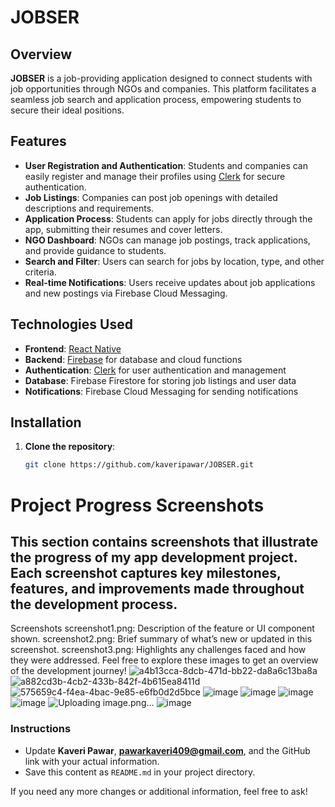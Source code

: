# JOBSER

## Overview
**JOBSER** is a job-providing application designed to connect students with job opportunities through NGOs and companies. This platform facilitates a seamless job search and application process, empowering students to secure their ideal positions.

## Features
- **User Registration and Authentication**: Students and companies can easily register and manage their profiles using [Clerk](https://clerk.dev/) for secure authentication.
- **Job Listings**: Companies can post job openings with detailed descriptions and requirements.
- **Application Process**: Students can apply for jobs directly through the app, submitting their resumes and cover letters.
- **NGO Dashboard**: NGOs can manage job postings, track applications, and provide guidance to students.
- **Search and Filter**: Users can search for jobs by location, type, and other criteria.
- **Real-time Notifications**: Users receive updates about job applications and new postings via Firebase Cloud Messaging.

## Technologies Used
- **Frontend**: [React Native](https://reactnative.dev/)
- **Backend**: [Firebase](https://firebase.google.com/) for database and cloud functions
- **Authentication**: [Clerk](https://clerk.dev/) for user authentication and management
- **Database**: Firebase Firestore for storing job listings and user data
- **Notifications**: Firebase Cloud Messaging for sending notifications

## Installation
1. **Clone the repository**:
   ```bash
   git clone https://github.com/kaveripawar/JOBSER.git

# Project Progress Screenshots

## This section contains screenshots that illustrate the progress of my app development project. Each screenshot captures key milestones, features, and improvements made throughout the development process.

Screenshots
screenshot1.png: Description of the feature or UI component shown.
screenshot2.png: Brief summary of what’s new or updated in this screenshot.
screenshot3.png: Highlights any challenges faced and how they were addressed.
Feel free to explore these images to get an overview of the development journey!
![a4b13cca-8dcb-471d-bb22-da8a6c13ba8a](https://github.com/user-attachments/assets/f97c488a-cd72-48e7-942d-467481b4196b)
![a882cd3b-4cb2-433b-842f-4b615ea8411d](https://github.com/user-attachments/assets/55e53ea3-9132-44c7-b79e-c936d578456c)
![575659c4-f4ea-4bac-9e85-e6fb0d2d5bce](https://github.com/user-attachments/assets/3739ddf5-26d2-44b3-bd7b-e4d3b13fcc39)
![image](https://github.com/user-attachments/assets/25a302e3-9ddd-4239-bef4-b6c366771944)
![image](https://github.com/user-attachments/assets/e6cbf4ae-2394-447f-baff-40094ff94cac)
![image](https://github.com/user-attachments/assets/0bf7371b-26eb-48b0-838a-e75eea46aa1e)
![image](https://github.com/user-attachments/assets/cb267876-1b6b-4000-9543-6ffba65e9550)
![Uploading image.png…]()
![image](https://github.com/user-attachments/assets/676090b6-0c9e-425d-b28f-790a6920dedc)



### Instructions
- Update **Kaveri Pawar**, **pawarkaveri409@gmail.com**, and the GitHub link with your actual information.
- Save this content as `README.md` in your project directory.

If you need any more changes or additional information, feel free to ask!

